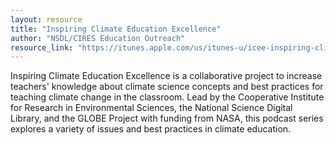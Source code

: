 ```yaml
---
layout: resource
title: "Inspiring Climate Education Excellence"
author: "NSDL/CIRES Education Outreach"
resource_link: "https://itunes.apple.com/us/itunes-u/icee-inspiring-climate-education/id39802618..."
---
```


Inspiring Climate Education Excellence is a collaborative project to increase teachers' knowledge about climate science concepts and best practices for teaching climate change in the classroom. Lead by the Cooperative Institute for Research in Environmental Sciences, the National Science Digital Library, and the GLOBE Project with funding from NASA, this podcast series explores a variety of issues and best practices in climate education. 